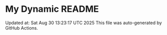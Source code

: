 # My Dynamic README
Updated at: Sat Aug 30 13:23:17 UTC 2025
This file was auto-generated by GitHub Actions.
